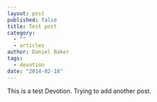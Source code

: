 ```yaml
---
layout: post
published: false
title: Test post
category: 
  - ""
  - articles
author: Daniel Baker
tags: 
  - devotion
date: "2014-02-18"
---
```


This is a test Devotion. Trying to add another post.